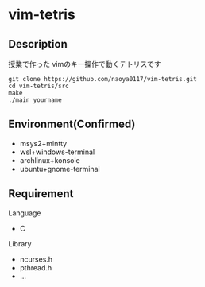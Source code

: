 # vim-tetris
## Description
授業で作った
vimのキー操作で動くテトリスです

```
git clone https://github.com/naoya0117/vim-tetris.git
cd vim-tetris/src
make
./main yourname
```
## Environment(Confirmed)
- msys2+mintty
- wsl+windows-terminal
- archlinux+konsole
- ubuntu+gnome-terminal
## Requirement
Language
- C

Library
- ncurses.h
- pthread.h
- ...
